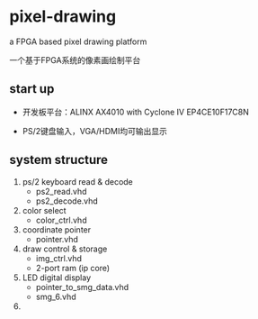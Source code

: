 # pixel-drawing

a FPGA based pixel drawing platform

一个基于FPGA系统的像素画绘制平台

## start up

- 开发板平台：ALINX AX4010 with Cyclone IV EP4CE10F17C8N

- PS/2键盘输入，VGA/HDMI均可输出显示

## system structure

1. ps/2 keyboard read & decode
    - ps2_read.vhd
    - ps2_decode.vhd
2. color select
    - color_ctrl.vhd
3. coordinate pointer
    - pointer.vhd
4. draw control & storage
    - img_ctrl.vhd
    - 2-port ram (ip core)
5. LED digital display
    - pointer_to_smg_data.vhd
    - smg_6.vhd
6. 

